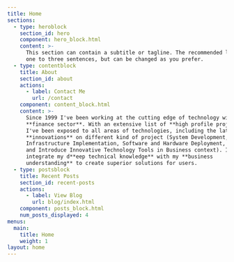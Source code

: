 ```yaml
---
title: Home
sections:
  - type: heroblock
    section_id: hero
    component: hero_block.html
    content: >-
      This section can contain a subtitle or tagline. The recommended length is
      one to three sentences, but can be changed as you prefer.
  - type: contentblock
    title: About
    section_id: about
    actions:
      - label: Contact Me
        url: /contact
    component: content_block.html
    content: >-
      Since 1999 I've been working at the cutting edge of technology within the
      **finance sector**. With an extensive list of **high profile projects**
      I've been exposed to all areas of technologies, including the latest
      **innovations** on different kind of project (System Development, IT
      Infrastructure Implementation, Software and Hardware Deployment, Mobility
      and Introduce Innovative Technology Tools in Business context). I try to
      integrate my d**eep technical knowledge** with my **business
      understanding** to create superior solutions for users.
  - type: postsblock
    title: Recent Posts
    section_id: recent-posts
    actions:
      - label: View Blog
        url: blog/index.html
    component: posts_block.html
    num_posts_displayed: 4
menus:
  main:
    title: Home
    weight: 1
layout: home
---
```

